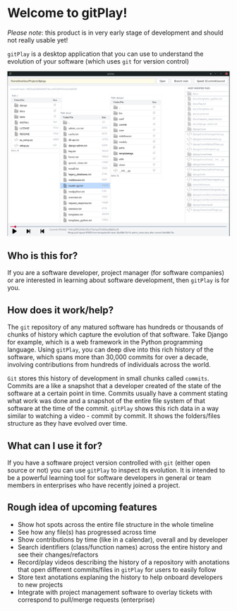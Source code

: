 # Welcome to gitPlay!

_Please note_: this product is in very early stage of development and should not really usable yet!

`gitPlay` is a desktop application that you can use to understand the evolution of your software (which uses `git` for version control)

![gitPlay browsing the history of the Django project](docs/assets/django_mutliple_filetrees_sidebar_2023_11_13.png "gitPlay browsing the history of the Django project")

## Who is this for?

If you are a software developer, project manager (for software companies) or are interested in learning about software development, then `gitPlay` is for you.

## How does it work/help?

The `git` repository of any matured software has hundreds or thousands of chunks of history which capture the evolution of that software. Take Django for example, which is a web framework in the Python programming language. Using `gitPlay`, you can deep dive into this rich history of the software, which spans more than 30,000 commits for over a decade, involving contributions from hundreds of individuals across the world.

`Git` stores this history of development in small chunks called `commits`. Commits are a like a snapshot that a developer created of the state of the software at a certain point in time. Commits usually have a comment stating what work was done and a snapshot of the entire file system of that software at the time of the commit. `gitPlay` shows this rich data in a way similar to watching a video - commit by commit. It shows the folders/files structure as they have evolved over time.

## What can I use it for?

If you have a software project version controlled with `git` (either open source or not) you can use `gitPlay` to inspect its evolution. It is intended to be a powerful learning tool for software developers in general or team members in enterprises who have recently joined a project.

## Rough idea of upcoming features

- Show hot spots across the entire file structure in the whole timeline
- See how any file(s) has progressed across time
- Show contributions by time (like in a calendar), overall and by developer
- Search identifiers (class/function names) across the entire history and see their changes/refactors
- Record/play videos describing the history of a repository with anotations that open different commits/files in `gitPlay` for users to easily follow
- Store text anotations explaning the history to help onboard developers to new projects
- Integrate with project management software to overlay tickets with correspond to pull/merge requests (enterprise)
